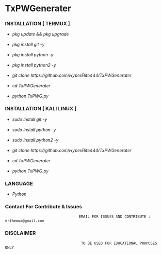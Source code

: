 # TxPWGenerater

### INSTALLATION [ TERMUX ]

<ul>
<li><i>pkg update && pkg upgrade</i></li><br>
<li><i>pkg install git -y</i></li><br>
<li><i>pkg install python -y</i></li><br>
<li><i>pkg install python2 -y</i></li><br>
<li><i>git clone https://github.com/HyperElite444/TxPWGenerater</i></li><br>
<li><i>cd TxPWGenerater</i></li><br>
<li><i>python TxPWG.py</i></li>
</ul>

### INSTALLATION [ KALI LINUX ]

<ul>
<li><i>sudo install git -y</i></li><br>
<li><i>sudo install python -y</i></li><br>
<li><i>sudo install python2 -y</i></li><br>
<li><i>git clone https://github.com/HyperElite444/TxPWGenerater</i></li><br>
<li><i>cd TxPWGenerater</i></li><br>
<li><i>python TxPWG.py</i></li>
</ul>

### LANGUAGE

<ul>
<li><i>Python</i></li>
</ul>

### Contact For Contribute & Issues 

                                      EMAIL FOR ISSUES AND CONTRIBUTE : mrthenux@gmail.com

### DISCLAIMER
                                       TO BE USED FOR EDUCATIONAL PURPOSES ONLY
